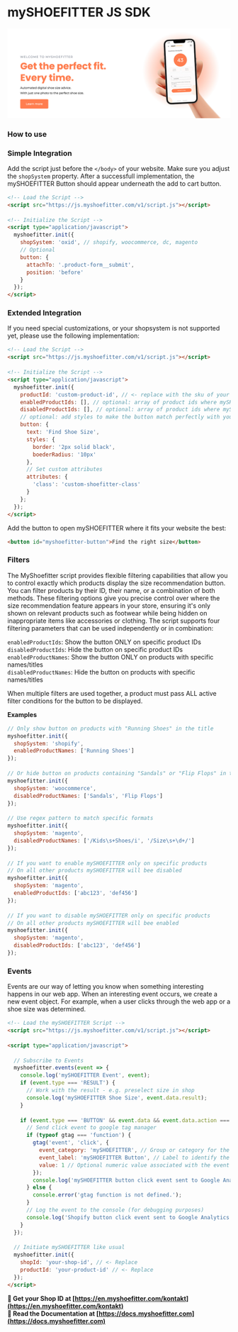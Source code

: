# mySHOEFITTER JS SDK

<a href="https://en.myshoefitter.com" target="_blank" className="banner-image">
  <img src="https://raw.githubusercontent.com/myshoefitter/js-sdk/main/.github/readme/promotion.jpg" alt="mySHOEFITTER Promotion Banner" />
</a>

### How to use

### Simple Integration
Add the script just before the `</body>` of your website. Make sure you adjust the `shopSystem` property.
After a successfull implementation, the mySHOEFITTER Button should appear underneath the add to cart button.
```html
<!-- Load the Script -->
<script src="https://js.myshoefitter.com/v1/script.js"></script>

<!-- Initialize the Script -->
<script type="application/javascript">
  myshoefitter.init({
    shopSystem: 'oxid', // shopify, woocommerce, dc, magento
    // Optional
    button: {
      attachTo: '.product-form__submit',
      position: 'before'
    }
  });
</script>
```

### Extended Integration
If you need special customizations, or your shopsystem is not supported yet, please use the following implementation:
```html
<!-- Load the Script -->
<script src="https://js.myshoefitter.com/v1/script.js"></script>

<!-- Initialize the Script -->
<script type="application/javascript">
  myshoefitter.init({
    productId: 'custom-product-id', // <- replace with the sku of your product
    enabledProductIds: [], // optional: array of product ids where mySHOEFITTER should be enabled
    disabledProductIds: [], // optional: array of product ids where mySHOEFITTER should be disabled
    // optional: add styles to make the button match perfectly with your ci
    button: {
      text: 'Find Shoe Size',
      styles: {
        border: '2px solid black',
        boederRadius: '10px'
      },
      // Set custom attributes
      attributes: {
        'class': 'custom-shoefitter-class'
      }
    };
  });
</script>
```

Add the button to open mySHOEFITTER where it fits your website the best:
```html
<button id="myshoefitter-button">Find the right size</button>
```

### Filters

The MyShoefitter script provides flexible filtering capabilities that allow you to control exactly which products display the size recommendation button. You can filter products by their ID, their name, or a combination of both methods.
These filtering options give you precise control over where the size recommendation feature appears in your store, ensuring it's only shown on relevant products such as footwear while being hidden on inappropriate items like accessories or clothing.
The script supports four filtering parameters that can be used independently or in combination:

`enabledProductIds`: Show the button ONLY on specific product IDs  
`disabledProductIds`: Hide the button on specific product IDs  
`enabledProductNames`: Show the button ONLY on products with specific names/titles  
`disabledProductNames`: Hide the button on products with specific names/titles

When multiple filters are used together, a product must pass ALL active filter conditions for the button to be displayed.

**Examples**

```js
// Only show button on products with "Running Shoes" in the title
myshoefitter.init({
  shopSystem: 'shopify',
  enabledProductNames: ['Running Shoes']
});

// Or hide button on products containing "Sandals" or "Flip Flops" in the title
myshoefitter.init({
  shopSystem: 'woocommerce',
  disabledProductNames: ['Sandals', 'Flip Flops']
});

// Use regex pattern to match specific formats
myshoefitter.init({
  shopSystem: 'magento',
  disabledProductNames: ['/Kids\s+Shoes/i', '/Size\s+\d+/']
});

// If you want to enable mySHOEFITTER only on specific products
// On all other products mySHOEFITTER will bee disabled
myshoefitter.init({
  shopSystem: 'magento',
  enabledProductIds: ['abc123', 'def456']
});

// If you want to disable mySHOEFITTER only on specific products
// On all other products mySHOEFITTER will bee enabled
myshoefitter.init({
  shopSystem: 'magento',
  disabledProductIds: ['abc123', 'def456']
});
```

### Events

Events are our way of letting you know when something interesting happens in our web app. When an interesting event occurs, we create a new event object. For example, when a user clicks through the web app or a shoe size was determined.

```html
<!-- Load the mySHOEFITTER Script -->
<script src="https://js.myshoefitter.com/v1/script.js"></script>
 
<script type="application/javascript">
 
  // Subscribe to Events
  myshoefitter.events(event => {
    console.log('mySHOEFITTER Event', event);
    if (event.type === 'RESULT') {
      // Work with the result - e.g. preselect size in shop
      console.log('mySHOEFITTER Shoe Size', event.data.result);
    }

    if (event.type === 'BUTTON' && event.data && event.data.action === 'click') {
      // Send click event to google tag manager
      if (typeof gtag === 'function') {
        gtag('event', 'click', {
          event_category: 'mySHOEFITTER', // Group or category for the event
          event_label: 'mySHOEFITTER Button', // Label to identify the event
          value: 1 // Optional numeric value associated with the event
        });
        console.log('mySHOEFITTER button click event sent to Google Analytics.');
      } else {
        console.error('gtag function is not defined.');
      }
      // Log the event to the console (for debugging purposes)
      console.log('Shopify button click event sent to Google Analytics.');
    }
  });
 
  // Initiate mySHOEFITTER like usual
  myshoefitter.init({
    shopId: 'your-shop-id', // <- Replace
    productId: 'your-product-id' // <- Replace
  });
</script>
```

**🚀 Get your Shop ID at [https://en.myshoefitter.com/kontakt](https://en.myshoefitter.com/kontakt)**  
**📖 Read the Documentation at [https://docs.myshoefitter.com](https://docs.myshoefitter.com)**